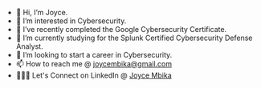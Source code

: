 - 👋 Hi, I’m Joyce.
- 👀 I’m interested in Cybersecurity.
- 🌱 I’ve recently completed the Google Cybersecurity Certificate.
- 🌱 I’m currently studying for the Splunk Certified Cybersecurity Defense Analyst.
- 💞️ I’m looking to start a career in Cybersecurity.
- 📫 How to reach me @ joycembika@gmail.com
- 👩🏾‍💻 Let's Connect on LinkedIn @ [Joyce Mbika](https://www.linkedin.com/in/joycembika/)



<!---
joycembika/joycembika is a ✨ special ✨ repository because its `README.md` (this file) appears on your GitHub profile.
You can click the Preview link to take a look at your changes.
--->
